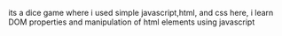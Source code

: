 its a dice game where i used simple javascript,html, and css 
here, i learn DOM properties and manipulation of html elements using javascript
